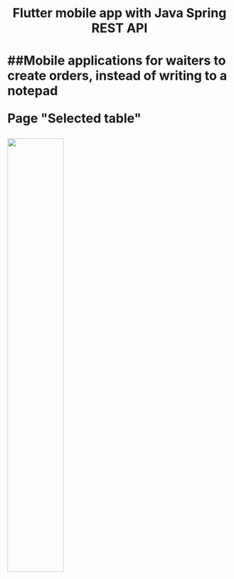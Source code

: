 <h1 align="center">Flutter mobile app with Java Spring REST API<h1/>
##Mobile applications for waiters to create orders, instead of writing to a notepad
<p>Page "Selected table"<p/>
<img src="https://sun9-77.userapi.com/impg/gkxp6PavR1QYGCx9razVB6qzOV0JlquoKXwJnA/C8BjzogH80Y.jpg?size=263x541&quality=96&sign=62d6c263201b609db003b90be6ab0c5c&type=album" height="50%"/>
